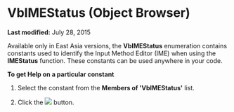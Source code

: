
# VbIMEStatus (Object Browser)

 **Last modified:** July 28, 2015

Available only in East Asia versions, the  **VbIMEStatus** enumeration contains constants used to identify the Input Method Editor (IME) when using the **IMEStatus** function. These constants can be used anywhere in your code.

 **To get Help on a particular constant**



1. Select the constant from the  **Members of 'VbIMEStatus'** list.
    
2. Click the 
![](../images/but_help_ZA01201583.gif) button.
    

